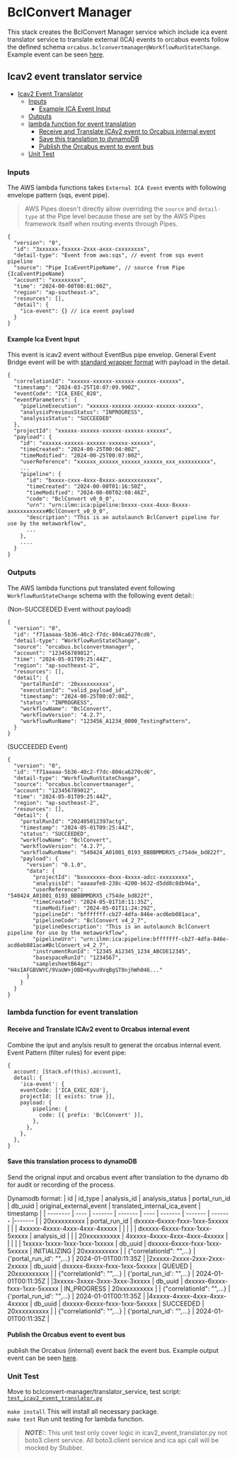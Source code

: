 # BclConvert Manager

This stack creates the BclConvert Manager service which include ica event translator service to translate external (ICA) events to orcabus events follow the defined schema `orcabus.bclconvertmanager@WorkflowRunStateChange`. Example event can be seen [here](../../../../../docs/schemas/events/executionservice/example/WRSC__example1.json).

## Icav2 event translator service

<!-- TOC -->
* [Icav2 Event Translator](#icav2-event-translator-service)
  * [Inputs](#inputs)
    * [Example ICA Event Input](#example-ica-event-input)
  * [Outputs](#outputs)
  * [lambda function for event translation](#lambda-function-for-event-translation)
    * [Receive and Translate ICAv2 event to Orcabus internal event](#receive-and-translate-icav2-event-to-orcabus-internal-event)
    * [Save this translation to dynamoDB](#save-this-translation-process-to-dynamodb)
    * [Publish the Orcabus event to event bus](#publish-the-orcabus-event-to-event-bus)
  * [Unit Test](#unit-test)
<!-- TOC -->

### Inputs

The AWS lambda functions takes ```External ICA Event``` events with following envelope pattern (sqs, event pipe). 

>AWS Pipes doesn't directly allow overriding the `source` and `detail-type` at the Pipe level because these are set by the AWS Pipes framework itself when routing events through Pipes. 

```json5
{
  "version": "0",
  "id": "3xxxxxx-fxxxxx-2xxx-axxx-cxxxxxxxx",
  "detail-type": "Event from aws:sqs", // event from sqs event pipeline
  "source": "Pipe IcaEventPipeName", // source from Pipe {IcaEventPipeName}
  "account": "xxxxxxxxx",
  "time": "2024-00-00T00:01:00Z",
  "region": "ap-southeast-x",
  "resources": [],
  "detail": {
    "ica-event": {} // ica event payload
  }
}
```

#### Example Ica Event Input

This event is icav2 event without EventBus pipe envelop. General Event Bridge event will be with [standard wrapper format](https://docs.aws.amazon.com/eventbridge/latest/userguide/eb-events-structure.html) with payload in the detail.

``` json5
{
  "correlationId": "xxxxxx-xxxxxx-xxxxxx-xxxxxx-xxxxxx",
  "timestamp": "2024-03-25T10:07:09.990Z",
  "eventCode": "ICA_EXEC_028",
  "eventParameters": {
    "pipelineExecution": "xxxxxx-xxxxxx-xxxxxx-xxxxxx-xxxxxx",
    "analysisPreviousStatus": "INPROGRESS",
    "analysisStatus": "SUCCEEDED"
  },
  "projectId": "xxxxxx-xxxxxx-xxxxxx-xxxxxx-xxxxxx",
  "payload": {
    "id": "xxxxxx-xxxxxx-xxxxxx-xxxxxx-xxxxxx",
    "timeCreated": "2024-00-25T00:04:00Z",
    "timeModified": "2024-00-25T00:07:00Z",
    "userReference": "xxxxxx_xxxxxx_xxxxxx_xxxxxx_xxx_xxxxxxxxxx",
    ...
    "pipeline": {
      "id": "bxxxx-cxxx-4xxx-8xxxx-axxxxxxxxxxx",
      "timeCreated": "2024-00-00T01:16:50Z",
      "timeModified": "2024-00-00T02:08:46Z",
      "code": "BclConvert v0_0_0",
      "urn": "urn:ilmn:ica:pipeline:bxxxx-cxxx-4xxx-8xxxx-axxxxxxxxxxx#BclConvert_v0_0_0",
      "description": "This is an autolaunch BclConvert pipeline for use by the metaworkflow",
      ...
    },
    ....
  }
}
```

### Outputs

The AWS lambda functions put translated event following  ```WorkflowRunStateChange``` schema with the following event detail::

(Non-SUCCEEDED Event without payload)

```json5
{
  "version": "0",
  "id": "f71aaaaa-5b36-40c2-f7dc-804ca6270cd6",
  "detail-type": "WorkflowRunStateChange",
  "source": "orcabus.bclconvertmanager",
  "account": "123456789012",
  "time": "2024-05-01T09:25:44Z",
  "region": "ap-southeast-2",
  "resources": [],
  "detail": {
    "portalRunId": '20xxxxxxxxxx',
    "executionId": "valid_payload_id",
    "timestamp": "2024-00-25T00:07:00Z",
    "status": "INPROGRESS",
    "workflowName": "BclConvert",
    "workflowVersion": "4.2.7",
    "workflowRunName": "123456_A1234_0000_TestingPattern",
  }
}
```

(SUCCEEDED Event)

```json5
{
  "version": "0",
  "id": "f71aaaaa-5b36-40c2-f7dc-804ca6270cd6",
  "detail-type": "WorkflowRunStateChange",
  "source": "orcabus.bclconvertmanager",
  "account": "123456789012",
  "time": "2024-05-01T09:25:44Z",
  "region": "ap-southeast-2",
  "resources": [],
  "detail": {
    "portalRunId": "202405012397actg",
    "timestamp": "2024-05-01T09:25:44Z",
    "status": "SUCCEEDED",
    "workflowName": "BclConvert",
    "workflowVersion": "4.2.7",
    "workflowRunName": "540424_A01001_0193_BBBBMMDRX5_c754de_bd822f",
    "payload": {
      "version": "0.1.0",
      "data": {
        "projectId": "bxxxxxxxx-dxxx-4xxxx-adcc-xxxxxxxxx",
        "analysisId": "aaaaafe8-238c-4200-b632-d5dd8c8db94a",
        "userReference": "540424_A01001_0193_BBBBMMDRX5_c754de_bd822f",
        "timeCreated": "2024-05-01T10:11:35Z",
        "timeModified": "2024-05-01T11:24:29Z",
        "pipelineId": "bfffffff-cb27-4dfa-846e-acd6eb081aca",
        "pipelineCode": "BclConvert v4_2_7",
        "pipelineDescription": "This is an autolaunch BclConvert pipeline for use by the metaworkflow",
        "pipelineUrn": "urn:ilmn:ica:pipeline:bfffffff-cb27-4dfa-846e-acd6eb081aca#BclConvert_v4_2_7",
        "instrumentRunId": "12345_A12345_1234_ABCDE12345",
        "basespaceRunId": "1234567",
        "samplesheetB64gz": "H4sIAFGBVWYC/9VaUW+jOBD+Kyvu9VqBgST0njhWh046..."
      }
    }
  }
}
```

### lambda function for event translation

#### Receive and Translate ICAv2 event to Orcabus internal event

Combine the iput and anylsis result to generat the orcabus internal event.
Event Pattern (filter rules) for event pipe:

```json5
{
  account: [Stack.of(this).account],
  detail: {
    'ica-event': {
    eventCode: ['ICA_EXEC_028'],
    projectId: [{ exists: true }],
    payload: {
        pipeline: {
          code: [{ prefix: 'BclConvert' }],
        },
      },
    },
  },
}
```

#### Save this translation process to dynamoDB

Send the orignal input and orcabus event after translation to the dynamo db for audit or recording of the process.

Dynamodb format:
| id | id_type | analysis_id | analysis_status | portal_run_id | db_uuid | original_external_event | translated_internal_ica_event | timestamp |
| -------- | ---- | ------- | ------- | ---- | ------- | ------- | ------- |------- |
| 20xxxxxxxxxx | portal_run_id | dxxxxx-6xxxx-fxxx-1xxx-5xxxxx | | | 4xxxxx-4xxxx-4xxx-4xxx-4xxxxx | | | |
| dxxxxx-6xxxx-fxxx-1xxx-5xxxxx | analysis_id |  |   | 20xxxxxxxxxx | 4xxxxx-4xxxx-4xxx-4xxx-4xxxxx | | | |
| 1xxxxx-1xxxx-1xxx-1xxx-1xxxxx | db_uuid | dxxxxx-6xxxx-fxxx-1xxx-5xxxxx | INITIALIZING | 20xxxxxxxxxx | | {"correlationId": "",...} | {'portal_run_id': "",...} | 2024-01-01T00:11:35Z |
|2xxxxx-2xxxx-2xxx-2xxx-2xxxxx | db_uuid | dxxxxx-6xxxx-fxxx-1xxx-5xxxxx | QUEUED | 20xxxxxxxxxx | |  {"correlationId": "",...} | {'portal_run_id': "",...} | 2024-01-01T00:11:35Z |
|3xxxxx-3xxxx-3xxx-3xxx-3xxxxx | db_uuid | dxxxxx-6xxxx-fxxx-1xxx-5xxxxx | IN_PROGRESS | 20xxxxxxxxxx | |  {"correlationId": "",...} | {'portal_run_id': "",...} | 2024-01-01T00:11:35Z |
|4xxxxx-4xxxx-4xxx-4xxx-4xxxxx | db_uuid | dxxxxx-6xxxx-fxxx-1xxx-5xxxxx | SUCCEEDED | 20xxxxxxxxxx | |  {"correlationId": "",...} | {'portal_run_id': "",...} | 2024-01-01T00:11:35Z |

#### Publish the Orcabus event to event bus

publish the Orcabus (internal) event back the event bus.
Example output event can be seen [here](../../../../../docs/event-schemas/bclconvertmanager/example/WRSC__bcm__bssh_bcl_convert.json).

### Unit Test

Move to bclconvert-manager/translator_service, test script: [`test_icav2_event_translator.py`](./translator_service/tests/test_icav2_event_translator.py)

```make install```
This will install all necessary package.\
```make test```
Run unit testing for lambda function.

> **_NOTE:_**: This unit test only cover logic in icav2_event_translator.py not boto3.client service. All boto3.client service and ica api call will be mocked by Stubber.
